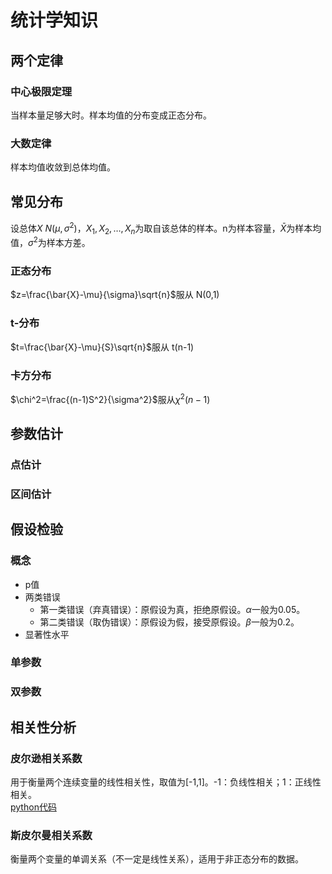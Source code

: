 # 统计学知识

## 两个定律

### 中心极限定理

当样本量足够大时。样本均值的分布变成正态分布。

### 大数定律

样本均值收敛到总体均值。

## 常见分布

设总体$X~N(\mu,\sigma^2)$，$X_1,X_2,\dots,X_n$为取自该总体的样本。n为样本容量，$\bar{X}$为样本均值，$\sigma^2$为样本方差。

### 正态分布

$z=\frac{\bar{X}-\mu}{\sigma}\sqrt{n}$服从 N(0,1)

### t-分布

$t=\frac{\bar{X}-\mu}{S}\sqrt{n}$服从 t(n-1)

### 卡方分布

$\chi^2=\frac{(n-1)S^2}{\sigma^2}$服从$\chi^2(n-1)$

## 参数估计

### 点估计

### 区间估计

## 假设检验

### 概念

- p值
- 两类错误
  - 第一类错误（弃真错误）：原假设为真，拒绝原假设。$\alpha$一般为0.05。
  - 第二类错误（取伪错误）：原假设为假，接受原假设。$\beta$一般为0.2。
- 显著性水平

### 单参数

### 双参数

## 相关性分析

### 皮尔逊相关系数

用于衡量两个连续变量的线性相关性，取值为[-1,1]。-1：负线性相关；1：正线性相关。  
[python代码](../Cheet-Sheets/python_da.md#相关性分析)

### 斯皮尔曼相关系数

衡量两个变量的单调关系（不一定是线性关系），适用于非正态分布的数据。